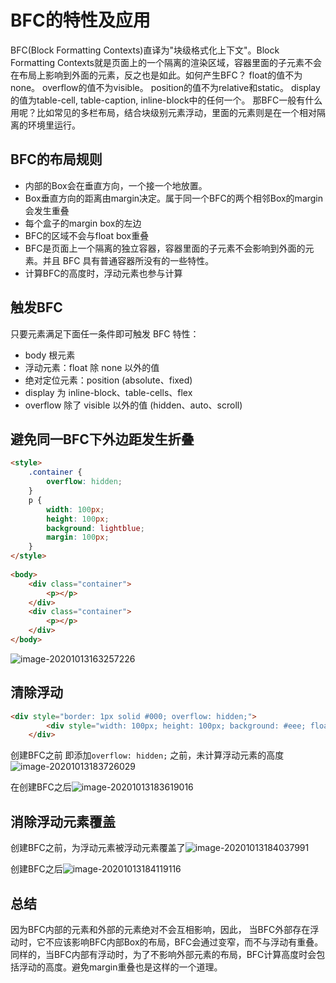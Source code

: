# BFC的特性及应用

BFC(Block Formatting Contexts)直译为"块级格式化上下文"。Block Formatting Contexts就是页面上的一个隔离的渲染区域，容器里面的子元素不会在布局上影响到外面的元素，反之也是如此。如何产生BFC？
float的值不为none。 
overflow的值不为visible。 
position的值不为relative和static。
display的值为table-cell, table-caption, inline-block中的任何一个。 
那BFC一般有什么用呢？比如常见的多栏布局，结合块级别元素浮动，里面的元素则是在一个相对隔离的环境里运行。

## BFC的布局规则

- 内部的Box会在垂直方向，一个接一个地放置。
- Box垂直方向的距离由margin决定。属于同一个BFC的两个相邻Box的margin会发生重叠
- 每个盒子的margin box的左边
- BFC的区域不会与float box重叠
- BFC是页面上一个隔离的独立容器，容器里面的子元素不会影响到外面的元素。并且 BFC 具有普通容器所没有的一些特性。
- 计算BFC的高度时，浮动元素也参与计算

## 触发BFC

只要元素满足下面任一条件即可触发 BFC 特性：

- body 根元素
- 浮动元素：float 除 none 以外的值
- 绝对定位元素：position (absolute、fixed)
- display 为 inline-block、table-cells、flex
- overflow 除了 visible 以外的值 (hidden、auto、scroll)

## 避免同一BFC下外边距发生折叠

```html
<style>
    .container {
        overflow: hidden;
    }        
    p {
        width: 100px;
        height: 100px;
        background: lightblue;
        margin: 100px;
    }
</style>
    
<body>
    <div class="container">
        <p></p>
    </div>
    <div class="container">
        <p></p>
    </div>
</body>
```

![image-20201013163257226](C:\Users\77176\AppData\Roaming\Typora\typora-user-images\image-20201013163257226.png)

## 清除浮动

```html
<div style="border: 1px solid #000; overflow: hidden;">
        <div style="width: 100px; height: 100px; background: #eee; float: left;"></div>
    </div>
```

创建BFC之前 即添加`overflow: hidden;` 之前，未计算浮动元素的高度![image-20201013183726029](C:\Users\77176\AppData\Roaming\Typora\typora-user-images\image-20201013183726029.png)

在创建BFC之后![image-20201013183619016](C:\Users\77176\AppData\Roaming\Typora\typora-user-images\image-20201013183619016.png)

## 消除浮动元素覆盖

创建BFC之前，为浮动元素被浮动元素覆盖了![image-20201013184037991](C:\Users\77176\AppData\Roaming\Typora\typora-user-images\image-20201013184037991.png)

创建BFC之后![image-20201013184119116](C:\Users\77176\AppData\Roaming\Typora\typora-user-images\image-20201013184119116.png)

## 总结

因为BFC内部的元素和外部的元素绝对不会互相影响，因此， 当BFC外部存在浮动时，它不应该影响BFC内部Box的布局，BFC会通过变窄，而不与浮动有重叠。同样的，当BFC内部有浮动时，为了不影响外部元素的布局，BFC计算高度时会包括浮动的高度。避免margin重叠也是这样的一个道理。